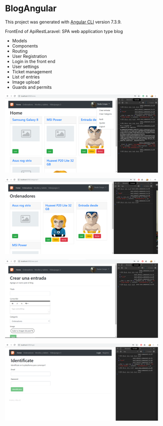 # BlogAngular

This project was generated with [Angular CLI](https://github.com/angular/angular-cli) version 7.3.9.

FrontEnd of ApiRestLaravel: SPA web application type blog

- Models
- Components
- Routing
- User Registration
- Login in the front end
- User settings
- Ticket management
- List of entries
- Image upload
- Guards and permits



![alt text](https://github.com/albamaister/27_BlogAngular/blob/master/src/assets/img/blog1.png) 

![alt text](https://github.com/albamaister/27_BlogAngular/blob/master/src/assets/img/blog2.png) 

![alt text](https://github.com/albamaister/27_BlogAngular/blob/master/src/assets/img/blog3.png) 

![alt text](https://github.com/albamaister/27_BlogAngular/blob/master/src/assets/img/blog4.png) 



